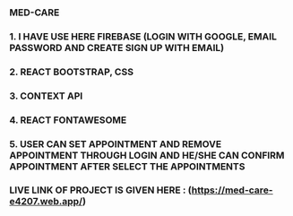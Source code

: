### MED-CARE 

### 1. I HAVE USE HERE FIREBASE (LOGIN WITH GOOGLE, EMAIL PASSWORD AND CREATE SIGN UP WITH EMAIL)
### 2. REACT BOOTSTRAP, CSS
### 3. CONTEXT API
### 4. REACT FONTAWESOME
### 5. USER CAN SET APPOINTMENT AND REMOVE APPOINTMENT THROUGH LOGIN AND HE/SHE CAN CONFIRM APPOINTMENT AFTER SELECT THE APPOINTMENTS

### LIVE LINK OF PROJECT IS GIVEN HERE : (https://med-care-e4207.web.app/)

